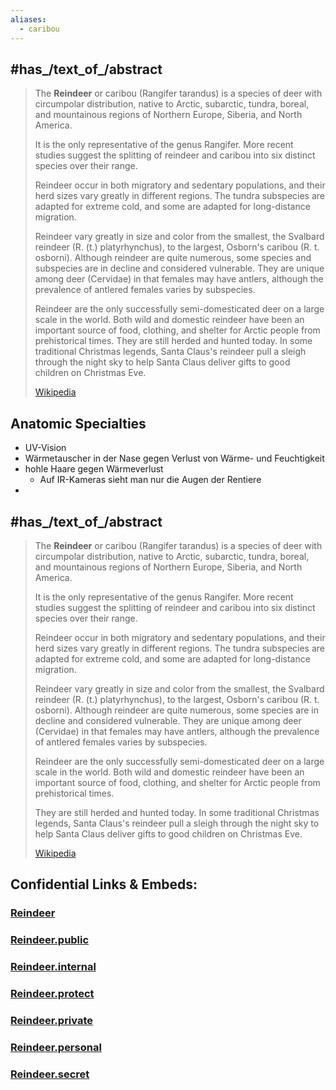```yaml
---
aliases:
  - caribou
---
```



## #has_/text_of_/abstract 

> The **Reindeer** or caribou (Rangifer tarandus) is a species of deer with circumpolar distribution, native to Arctic, 
> subarctic, tundra, boreal, and mountainous regions of Northern Europe, Siberia, and North America. 
> 
> It is the only representative of the genus Rangifer. 
> More recent studies suggest the splitting of reindeer and caribou into six distinct species over their range.
>
> Reindeer occur in both migratory and sedentary populations, and their herd sizes vary greatly in different regions. The tundra subspecies are adapted for extreme cold, and some are adapted for long-distance migration.
>
> Reindeer vary greatly in size and color from the smallest, the Svalbard reindeer (R. (t.) platyrhynchus), to the largest, Osborn's caribou (R. t. osborni). Although reindeer are quite numerous, some species and subspecies are in decline and considered vulnerable. They are unique among deer (Cervidae) in that females may have antlers, although the prevalence of antlered females varies by subspecies.
>
> Reindeer are the only successfully semi-domesticated deer on a large scale in the world. Both wild and domestic reindeer have been an important source of food, clothing, and shelter for Arctic people from prehistorical times.  They are still herded and hunted today. In some traditional Christmas legends, Santa Claus's reindeer pull a sleigh through the night sky to help Santa Claus deliver gifts to good children on Christmas Eve.
>
> [Wikipedia](https://en.wikipedia.org/wiki/Reindeer)
## Anatomic Specialties 

- UV-Vision 
- Wärmetauscher in der Nase gegen Verlust von Wärme- und Feuchtigkeit
- hohle Haare gegen Wärmeverlust 
	- Auf IR-Kameras sieht man nur die Augen der Rentiere 
- 


## #has_/text_of_/abstract 

> The **Reindeer** or caribou (Rangifer tarandus) is a species of deer with circumpolar distribution, 
> native to Arctic, subarctic, tundra, boreal, and mountainous regions of Northern Europe, Siberia, 
> and North America. 
> 
> It is the only representative of the genus Rangifer. 
> More recent studies suggest the splitting of reindeer and caribou into six distinct species over their range.
>
> Reindeer occur in both migratory and sedentary populations, 
> and their herd sizes vary greatly in different regions. 
> The tundra subspecies are adapted for extreme cold, and some are adapted for long-distance migration.
>
> Reindeer vary greatly in size and color from the smallest, the Svalbard reindeer (R. (t.) platyrhynchus), 
> to the largest, Osborn's caribou (R. t. osborni). 
> Although reindeer are quite numerous, some species are in decline and considered vulnerable. 
> They are unique among deer (Cervidae) in that females may have antlers, 
> although the prevalence of antlered females varies by subspecies.
>
> Reindeer are the only successfully semi-domesticated deer on a large scale in the world. 
> Both wild and domestic reindeer have been an important source of food, clothing, 
> and shelter for Arctic people from prehistorical times.  
> 
> They are still herded and hunted today. 
> In some traditional Christmas legends, Santa Claus's reindeer pull a sleigh through the night sky 
> to help Santa Claus deliver gifts to good children on Christmas Eve.
>
> [Wikipedia](https://en.wikipedia.org/wiki/Reindeer)


## Confidential Links & Embeds: 

### [Reindeer](/_Standards/bio/Reindeer.md) 

### [Reindeer.public](/_public/bio/Reindeer.public.md) 

### [Reindeer.internal](/_internal/bio/Reindeer.internal.md) 

### [Reindeer.protect](/_protect/bio/Reindeer.protect.md) 

### [Reindeer.private](/_private/bio/Reindeer.private.md) 

### [Reindeer.personal](/_personal/bio/Reindeer.personal.md) 

### [Reindeer.secret](/_secret/bio/Reindeer.secret.md)

